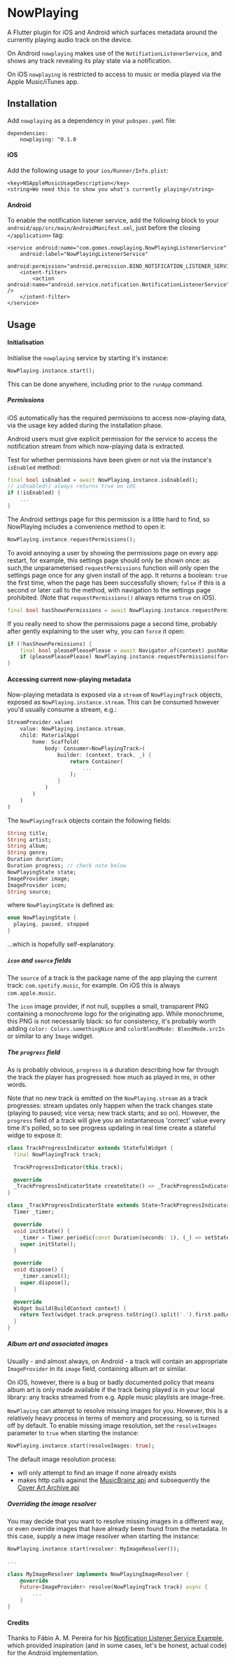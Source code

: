 # NowPlaying

A Flutter plugin for iOS and Android which surfaces metadata around the currently playing
audio track on the device.

On Android `nowplaying` makes use of the `NotifiationListenerService`, and shows any
track revealing its play state via a notification.

On iOS `nowplaying` is restricted to access to music or media played via the Apple Music/iTunes app.

## Installation

Add `nowplaying` as a dependency in your `pubspec.yaml` file:

```
dependencies:
    nowplaying: ^0.1.0
```

#### iOS

Add the following usage to your `ios/Runner/Info.plist`:

```
<key>NSAppleMusicUsageDescription</key>
<string>We need this to show you what's currently playing</string>
```

#### Android

To enable the notification listener service, add the following block to your `android/app/src/main/AndroidManifest.xml`, just before the closing `</application>` tag:

```
<service android:name="com.gomes.nowplaying.NowPlayingListenerService"
    android:label="NowPlayingListenerService"
    android:permission="android.permission.BIND_NOTIFICATION_LISTENER_SERVICE">
    <intent-filter>
        <action android:name="android.service.notification.NotificationListenerService" />
    </intent-filter>
</service>
```

## Usage

#### Initialisation

Initialise the `nowplaying` service by starting it's instance:

```dart
NowPlaying.instance.start();
```

This can be done anywhere, including prior to the `runApp` command.

##### Permissions

iOS automatically has the required permissions to access now-playing data, via the usage key added during the installation phase.

Android users must give explicit permission for the service to access the notification stream from which now-playing data is extracted.

Test for whether permissions have been given or not via the instance's `isEnabled` method:

```dart
final bool isEnabled = await NowPlaying.instance.isEnabled();
// isEnabled() always returns true on iOS
if (!isEnabled) {
    ...
}
```

The Android settings page for this permission is a little hard to find, so NowPlaying includes a convenience method to open it:

```dart
NowPlaying.instance.requestPermissions();
```

To avoid annoying a user by showing the permissions page on every app restart, for example, this settings page should only be shown once: as such,the unparameterised `requestPermissions` function will only open the settings page once for any given install of the app. It returns a boolean: `true` the first time, when the page has been successfully shown; `false` if this is a second or later call to the method, with navigation to the settings page prohibited. (Note that `requestPermissions()` always returns `true` on iOS).

```dart
final bool hasShownPermissions = await NowPlaying.instance.requestPermissions();
```

If you really need to show the permissions page a second time, probably after gently explaining to the user why, you can `force` it open:

```dart
if (!hasShownPermissions) {
    final bool pleasePleasePlease = await Navigator.of(context).pushNamed('ExplainAgainReallyNicelyPage');
    if (pleasePleasePlease) NowPlaying.instance.requestPermissions(force: true);
}
```

#### Accessing current now-playing metadata

Now-playing metadata is exposed via a `stream` of `NowPlayingTrack` objects, exposed as `NowPlaying.instance.stream`. This can be consumed however you'd usually consume a stream, e.g.:

```dart
StreamProvider.value(
    value: NowPlaying.instance.stream,
    child: MaterialApp(
        home: Scaffold(
            body: Consumer<NowPlayingTrack>(
                builder: (context, track, _) {
                    return Container(
                        ...
                    );
                }
            )
        )
    )
)
```

The `NowPlayingTrack` objects contain the following fields:

```dart
String title;
String artist;
String album;
String genre;
Duration duration;
Duration progress; // check note below
NowPlayingState state;
ImageProvider image;
ImageProvider icon;
String source;
```

where `NowPlayingState` is defined as:

```dart
enum NowPlayingState {
  playing, paused, stopped
}
```

...which is hopefully self-explanatory.

##### `icon` and `source` fields

The `source` of a track is the package name of the app playing the current track: `com.spotify.music`, for example. On iOS this is always `com.apple.music`.

The `icon` image provider, if not null, supplies a small, transparent PNG containing a monochrome logo for the originating app. While monochrome, this PNG is not necessarily black: so for consistency, it's probably worth adding `color: Colors.somethingNice` and `colorBlendMode: BlendMode.srcIn` or similar to any `Image` widget.

##### The `progress` field

As is probably obvious, `progress` is a duration describing how far through the track the player has progressed: how much as played in ms, in other words.

Note that no new track is emitted on the `NowPlaying.stream` as a track progresses: stream updates only happen when the track changes state (playing to paused; vice versa; new track starts; and so on). However, the `progress` field of a track will give you an instantaneous 'correct' value every time it's polled, so to see progress updating in real time create a stateful widge to expose it:

```dart
class TrackProgressIndicator extends StatefulWidget {
  final NowPlayingTrack track;

  TrackProgressIndicator(this.track);

  @override
  _TrackProgressIndicatorState createState() => _TrackProgressIndicatorState();
}

class _TrackProgressIndicatorState extends State<TrackProgressIndicator> {
  Timer _timer;

  @override
  void initState() {
    _timer = Timer.periodic(const Duration(seconds: 1), (_) => setState(() {}));
    super.initState();
  }

  @override
  void dispose() {
    _timer.cancel();
    super.dispose();
  }

  @override
  Widget build(BuildContext context) {
    return Text(widget.track.progress.toString().split('.').first.padLeft(8, '0'));
  }
}
```

##### Album art and associated images

Usually - and almost always, on Android - a track will contain an appropriate `ImageProvider` in its `image` field, containing album art or similar.

On iOS, however, there is a bug or badly documented policy that means album art is only made available if the track being played is in your local library: any tracks streamed from e.g. Apple music playlists are image-free.

`NowPlaying` can attempt to resolve missing images for you. However, this is a relatively heavy process in terms of memory and processing, so is turned off by default. To enable missing image resolution, set the `resolveImages` parameter to `true` when starting the instance:

```dart
NowPlaying.instance.start(resolveImages: true);
```

The default image resolution process:
* will only attempt to find an image if none already exists
* makes http calls against the [MusicBrainz api](https://musicbrainz.org/doc/MusicBrainz_API) and subsequently the [Cover Art Archive api](http://coverartarchive.org/)

##### Overriding the image resolver

You may decide that you want to resolve missing images in a different way, or even override images that have already been found from the metadata. In this case, supply a new image resolver when starting the instance:

```dart
NowPlaying.instance.start(resolver: MyImageResolver());

...

class MyImageResolver implements NowPlayingImageResolver {
    @override
    Future<ImageProvider> resolve(NowPlayingTrack track) async {
        ...
    }
}
```

#### Credits

Thanks to Fábio A. M. Pereira for his [Notification Listener Service Example](https://github.com/Chagall/notification-listener-service-example), which provided inspiration (and in some cases, let's be honest, actual code) for the Android implementation.
